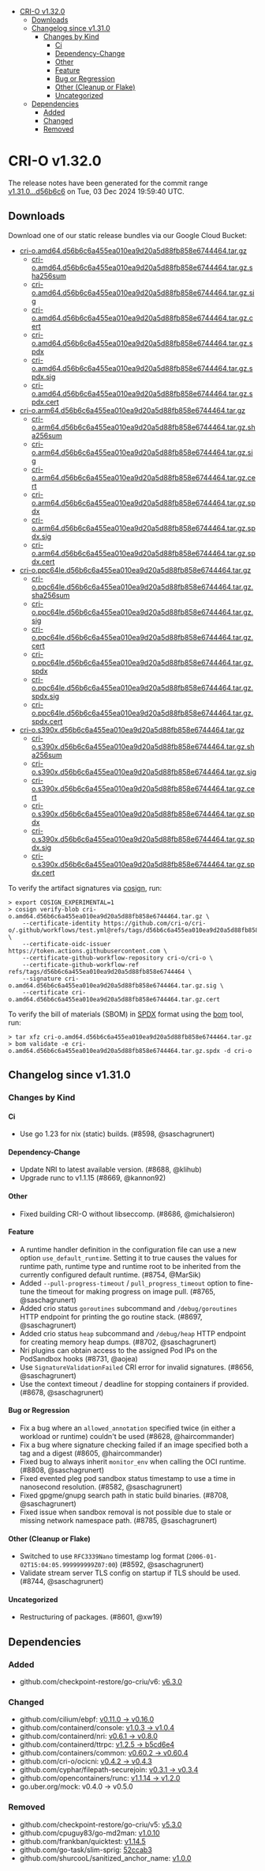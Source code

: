 - [CRI-O v1.32.0](#cri-o-v1320)
  - [Downloads](#downloads)
  - [Changelog since v1.31.0](#changelog-since-v1310)
    - [Changes by Kind](#changes-by-kind)
      - [Ci](#ci)
      - [Dependency-Change](#dependency-change)
      - [Other](#other)
      - [Feature](#feature)
      - [Bug or Regression](#bug-or-regression)
      - [Other (Cleanup or Flake)](#other-cleanup-or-flake)
      - [Uncategorized](#uncategorized)
  - [Dependencies](#dependencies)
    - [Added](#added)
    - [Changed](#changed)
    - [Removed](#removed)

# CRI-O v1.32.0

The release notes have been generated for the commit range
[v1.31.0...d56b6c6](https://github.com/cri-o/cri-o/compare/v1.31.0...v1.32.0) on Tue, 03 Dec 2024 19:59:40 UTC.

## Downloads

Download one of our static release bundles via our Google Cloud Bucket:

- [cri-o.amd64.d56b6c6a455ea010ea9d20a5d88fb858e6744464.tar.gz](https://storage.googleapis.com/cri-o/artifacts/cri-o.amd64.d56b6c6a455ea010ea9d20a5d88fb858e6744464.tar.gz)
  - [cri-o.amd64.d56b6c6a455ea010ea9d20a5d88fb858e6744464.tar.gz.sha256sum](https://storage.googleapis.com/cri-o/artifacts/cri-o.amd64.d56b6c6a455ea010ea9d20a5d88fb858e6744464.tar.gz.sha256sum)
  - [cri-o.amd64.d56b6c6a455ea010ea9d20a5d88fb858e6744464.tar.gz.sig](https://storage.googleapis.com/cri-o/artifacts/cri-o.amd64.d56b6c6a455ea010ea9d20a5d88fb858e6744464.tar.gz.sig)
  - [cri-o.amd64.d56b6c6a455ea010ea9d20a5d88fb858e6744464.tar.gz.cert](https://storage.googleapis.com/cri-o/artifacts/cri-o.amd64.d56b6c6a455ea010ea9d20a5d88fb858e6744464.tar.gz.cert)
  - [cri-o.amd64.d56b6c6a455ea010ea9d20a5d88fb858e6744464.tar.gz.spdx](https://storage.googleapis.com/cri-o/artifacts/cri-o.amd64.d56b6c6a455ea010ea9d20a5d88fb858e6744464.tar.gz.spdx)
  - [cri-o.amd64.d56b6c6a455ea010ea9d20a5d88fb858e6744464.tar.gz.spdx.sig](https://storage.googleapis.com/cri-o/artifacts/cri-o.amd64.d56b6c6a455ea010ea9d20a5d88fb858e6744464.tar.gz.spdx.sig)
  - [cri-o.amd64.d56b6c6a455ea010ea9d20a5d88fb858e6744464.tar.gz.spdx.cert](https://storage.googleapis.com/cri-o/artifacts/cri-o.amd64.d56b6c6a455ea010ea9d20a5d88fb858e6744464.tar.gz.spdx.cert)
- [cri-o.arm64.d56b6c6a455ea010ea9d20a5d88fb858e6744464.tar.gz](https://storage.googleapis.com/cri-o/artifacts/cri-o.arm64.d56b6c6a455ea010ea9d20a5d88fb858e6744464.tar.gz)
  - [cri-o.arm64.d56b6c6a455ea010ea9d20a5d88fb858e6744464.tar.gz.sha256sum](https://storage.googleapis.com/cri-o/artifacts/cri-o.arm64.d56b6c6a455ea010ea9d20a5d88fb858e6744464.tar.gz.sha256sum)
  - [cri-o.arm64.d56b6c6a455ea010ea9d20a5d88fb858e6744464.tar.gz.sig](https://storage.googleapis.com/cri-o/artifacts/cri-o.arm64.d56b6c6a455ea010ea9d20a5d88fb858e6744464.tar.gz.sig)
  - [cri-o.arm64.d56b6c6a455ea010ea9d20a5d88fb858e6744464.tar.gz.cert](https://storage.googleapis.com/cri-o/artifacts/cri-o.arm64.d56b6c6a455ea010ea9d20a5d88fb858e6744464.tar.gz.cert)
  - [cri-o.arm64.d56b6c6a455ea010ea9d20a5d88fb858e6744464.tar.gz.spdx](https://storage.googleapis.com/cri-o/artifacts/cri-o.arm64.d56b6c6a455ea010ea9d20a5d88fb858e6744464.tar.gz.spdx)
  - [cri-o.arm64.d56b6c6a455ea010ea9d20a5d88fb858e6744464.tar.gz.spdx.sig](https://storage.googleapis.com/cri-o/artifacts/cri-o.arm64.d56b6c6a455ea010ea9d20a5d88fb858e6744464.tar.gz.spdx.sig)
  - [cri-o.arm64.d56b6c6a455ea010ea9d20a5d88fb858e6744464.tar.gz.spdx.cert](https://storage.googleapis.com/cri-o/artifacts/cri-o.arm64.d56b6c6a455ea010ea9d20a5d88fb858e6744464.tar.gz.spdx.cert)
- [cri-o.ppc64le.d56b6c6a455ea010ea9d20a5d88fb858e6744464.tar.gz](https://storage.googleapis.com/cri-o/artifacts/cri-o.ppc64le.d56b6c6a455ea010ea9d20a5d88fb858e6744464.tar.gz)
  - [cri-o.ppc64le.d56b6c6a455ea010ea9d20a5d88fb858e6744464.tar.gz.sha256sum](https://storage.googleapis.com/cri-o/artifacts/cri-o.ppc64le.d56b6c6a455ea010ea9d20a5d88fb858e6744464.tar.gz.sha256sum)
  - [cri-o.ppc64le.d56b6c6a455ea010ea9d20a5d88fb858e6744464.tar.gz.sig](https://storage.googleapis.com/cri-o/artifacts/cri-o.ppc64le.d56b6c6a455ea010ea9d20a5d88fb858e6744464.tar.gz.sig)
  - [cri-o.ppc64le.d56b6c6a455ea010ea9d20a5d88fb858e6744464.tar.gz.cert](https://storage.googleapis.com/cri-o/artifacts/cri-o.ppc64le.d56b6c6a455ea010ea9d20a5d88fb858e6744464.tar.gz.cert)
  - [cri-o.ppc64le.d56b6c6a455ea010ea9d20a5d88fb858e6744464.tar.gz.spdx](https://storage.googleapis.com/cri-o/artifacts/cri-o.ppc64le.d56b6c6a455ea010ea9d20a5d88fb858e6744464.tar.gz.spdx)
  - [cri-o.ppc64le.d56b6c6a455ea010ea9d20a5d88fb858e6744464.tar.gz.spdx.sig](https://storage.googleapis.com/cri-o/artifacts/cri-o.ppc64le.d56b6c6a455ea010ea9d20a5d88fb858e6744464.tar.gz.spdx.sig)
  - [cri-o.ppc64le.d56b6c6a455ea010ea9d20a5d88fb858e6744464.tar.gz.spdx.cert](https://storage.googleapis.com/cri-o/artifacts/cri-o.ppc64le.d56b6c6a455ea010ea9d20a5d88fb858e6744464.tar.gz.spdx.cert)
- [cri-o.s390x.d56b6c6a455ea010ea9d20a5d88fb858e6744464.tar.gz](https://storage.googleapis.com/cri-o/artifacts/cri-o.s390x.d56b6c6a455ea010ea9d20a5d88fb858e6744464.tar.gz)
  - [cri-o.s390x.d56b6c6a455ea010ea9d20a5d88fb858e6744464.tar.gz.sha256sum](https://storage.googleapis.com/cri-o/artifacts/cri-o.s390x.d56b6c6a455ea010ea9d20a5d88fb858e6744464.tar.gz.sha256sum)
  - [cri-o.s390x.d56b6c6a455ea010ea9d20a5d88fb858e6744464.tar.gz.sig](https://storage.googleapis.com/cri-o/artifacts/cri-o.s390x.d56b6c6a455ea010ea9d20a5d88fb858e6744464.tar.gz.sig)
  - [cri-o.s390x.d56b6c6a455ea010ea9d20a5d88fb858e6744464.tar.gz.cert](https://storage.googleapis.com/cri-o/artifacts/cri-o.s390x.d56b6c6a455ea010ea9d20a5d88fb858e6744464.tar.gz.cert)
  - [cri-o.s390x.d56b6c6a455ea010ea9d20a5d88fb858e6744464.tar.gz.spdx](https://storage.googleapis.com/cri-o/artifacts/cri-o.s390x.d56b6c6a455ea010ea9d20a5d88fb858e6744464.tar.gz.spdx)
  - [cri-o.s390x.d56b6c6a455ea010ea9d20a5d88fb858e6744464.tar.gz.spdx.sig](https://storage.googleapis.com/cri-o/artifacts/cri-o.s390x.d56b6c6a455ea010ea9d20a5d88fb858e6744464.tar.gz.spdx.sig)
  - [cri-o.s390x.d56b6c6a455ea010ea9d20a5d88fb858e6744464.tar.gz.spdx.cert](https://storage.googleapis.com/cri-o/artifacts/cri-o.s390x.d56b6c6a455ea010ea9d20a5d88fb858e6744464.tar.gz.spdx.cert)

To verify the artifact signatures via [cosign](https://github.com/sigstore/cosign), run:

```console
> export COSIGN_EXPERIMENTAL=1
> cosign verify-blob cri-o.amd64.d56b6c6a455ea010ea9d20a5d88fb858e6744464.tar.gz \
    --certificate-identity https://github.com/cri-o/cri-o/.github/workflows/test.yml@refs/tags/d56b6c6a455ea010ea9d20a5d88fb858e6744464 \
    --certificate-oidc-issuer https://token.actions.githubusercontent.com \
    --certificate-github-workflow-repository cri-o/cri-o \
    --certificate-github-workflow-ref refs/tags/d56b6c6a455ea010ea9d20a5d88fb858e6744464 \
    --signature cri-o.amd64.d56b6c6a455ea010ea9d20a5d88fb858e6744464.tar.gz.sig \
    --certificate cri-o.amd64.d56b6c6a455ea010ea9d20a5d88fb858e6744464.tar.gz.cert
```

To verify the bill of materials (SBOM) in [SPDX](https://spdx.org) format using the [bom](https://sigs.k8s.io/bom) tool, run:

```console
> tar xfz cri-o.amd64.d56b6c6a455ea010ea9d20a5d88fb858e6744464.tar.gz
> bom validate -e cri-o.amd64.d56b6c6a455ea010ea9d20a5d88fb858e6744464.tar.gz.spdx -d cri-o
```

## Changelog since v1.31.0

### Changes by Kind

#### Ci
 - Use go 1.23 for nix (static) builds. (#8598, @saschagrunert)

#### Dependency-Change
 - Update NRI to latest available version. (#8688, @klihub)
 - Upgrade runc to v1.1.15 (#8669, @kannon92)

#### Other
 - Fixed building CRI-O without libseccomp. (#8686, @michalsieron)

#### Feature
 - A runtime handler definition in the configuration file can use a new option `use_default_runtime`. Setting it to true causes the values for runtime path, runtime type and runtime root to be inherited from the currently configured default runtime. (#8754, @MarSik)
 - Added `--pull-progress-timeout` / `pull_progress_timeout` option to fine-tune the timeout for making progress on image pull. (#8765, @saschagrunert)
 - Added crio status `goroutines` subcommand and `/debug/goroutines` HTTP endpoint for printing the go routine stack. (#8697, @saschagrunert)
 - Added crio status `heap` subcommand and `/debug/heap` HTTP endpoint for creating memory heap dumps. (#8702, @saschagrunert)
 - Nri plugins can obtain access to the assigned Pod IPs on the PodSandbox hooks (#8731, @aojea)
 - Use `SignatureValidationFailed` CRI error for invalid signatures. (#8656, @saschagrunert)
 - Use the context timeout / deadline for stopping containers if provided. (#8678, @saschagrunert)

#### Bug or Regression
 - Fix a bug where an `allowed_annotation` specified twice (in either a workload or runtime) couldn't be used (#8628, @haircommander)
 - Fix a bug where signature checking failed if an image specified both a tag and a digest (#8605, @haircommander)
 - Fixed bug to always inherit `monitor_env` when calling the OCI runtime. (#8808, @saschagrunert)
 - Fixed evented pleg pod sandbox status timestamp to use a time in nanosecond resolution. (#8582, @saschagrunert)
 - Fixed gpgme/gnupg search path in static build binaries. (#8708, @saschagrunert)
 - Fixed issue when sandbox removal is not possible due to stale or missing network namespace path. (#8785, @saschagrunert)

#### Other (Cleanup or Flake)
 - Switched to use `RFC3339Nano` timestamp log format (`2006-01-02T15:04:05.999999999Z07:00`) (#8592, @saschagrunert)
 - Validate stream server TLS config on startup if TLS should be used. (#8744, @saschagrunert)

#### Uncategorized
 - Restructuring of packages. (#8601, @xw19)

## Dependencies

### Added
- github.com/checkpoint-restore/go-criu/v6: [v6.3.0](https://github.com/checkpoint-restore/go-criu/tree/v6.3.0)

### Changed
- github.com/cilium/ebpf: [v0.11.0 → v0.16.0](https://github.com/cilium/ebpf/compare/v0.11.0...v0.16.0)
- github.com/containerd/console: [v1.0.3 → v1.0.4](https://github.com/containerd/console/compare/v1.0.3...v1.0.4)
- github.com/containerd/nri: [v0.6.1 → v0.8.0](https://github.com/containerd/nri/compare/v0.6.1...v0.8.0)
- github.com/containerd/ttrpc: [v1.2.5 → b5cd6e4](https://github.com/containerd/ttrpc/compare/v1.2.5...b5cd6e4)
- github.com/containers/common: [v0.60.2 → v0.60.4](https://github.com/containers/common/compare/v0.60.2...v0.60.4)
- github.com/cri-o/ocicni: [v0.4.2 → v0.4.3](https://github.com/cri-o/ocicni/compare/v0.4.2...v0.4.3)
- github.com/cyphar/filepath-securejoin: [v0.3.1 → v0.3.4](https://github.com/cyphar/filepath-securejoin/compare/v0.3.1...v0.3.4)
- github.com/opencontainers/runc: [v1.1.14 → v1.2.0](https://github.com/opencontainers/runc/compare/v1.1.14...v1.2.0)
- go.uber.org/mock: v0.4.0 → v0.5.0

### Removed
- github.com/checkpoint-restore/go-criu/v5: [v5.3.0](https://github.com/checkpoint-restore/go-criu/tree/v5.3.0)
- github.com/cpuguy83/go-md2man: [v1.0.10](https://github.com/cpuguy83/go-md2man/tree/v1.0.10)
- github.com/frankban/quicktest: [v1.14.5](https://github.com/frankban/quicktest/tree/v1.14.5)
- github.com/go-task/slim-sprig: [52ccab3](https://github.com/go-task/slim-sprig/tree/52ccab3)
- github.com/shurcooL/sanitized_anchor_name: [v1.0.0](https://github.com/shurcooL/sanitized_anchor_name/tree/v1.0.0)
